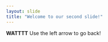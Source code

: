 ```yaml
---
layout: slide
title: "Welcome to our second slide!"
---
```

**WATTTT**
Use the left arrow to go back!
